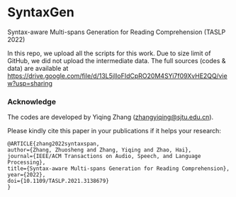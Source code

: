 # SyntaxGen

Syntax-aware Multi-spans Generation for Reading Comprehension (TASLP 2022)

In this repo, we upload all the scripts for this work. Due to size limit of GitHub, we did not upload the intermediate data. The full sources (codes & data) are available at https://drive.google.com/file/d/13L5jlIoFIdCpRO20M4SYi7f09XvHE2QQ/view?usp=sharing

### Acknowledge

The codes are developed by Yiqing Zhang (zhangyiqing@sjtu.edu.cn). 

Please kindly cite this paper in your publications if it helps your research:

```
@ARTICLE{zhang2022syntaxspan,
author={Zhang, Zhuosheng and Zhang, Yiqing and Zhao, Hai},
journal={IEEE/ACM Transactions on Audio, Speech, and Language Processing},
title={Syntax-aware Multi-spans Generation for Reading Comprehension},
year={2022},
doi={10.1109/TASLP.2021.3138679}
}
```
